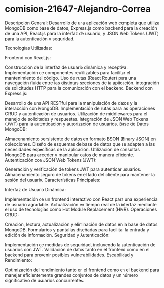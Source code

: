 # comision-21647-Alejandro-Correa
Descripción General:
Desarrollo de una aplicación web completa que utiliza MongoDB como base de datos, Express.js como backend para la creación de una API, React.js para la interfaz de usuario, y JSON Web Tokens (JWT) para la autenticación y seguridad.

Tecnologías Utilizadas:

Frontend con React.js:

Construcción de la interfaz de usuario dinámica y receptiva.
Implementación de componentes reutilizables para facilitar el mantenimiento del código.
Uso de rutas (React Router) para una navegación fluida entre las distintas secciones de la aplicación.
Integración de solicitudes HTTP para la comunicación con el backend.
Backend con Express.js:

Desarrollo de una API RESTful para la manipulación de datos y la interacción con MongoDB.
Implementación de rutas para las operaciones CRUD y autenticación de usuarios.
Utilización de middlewares para el manejo de solicitudes y respuestas.
Integración de JSON Web Tokens (JWT) para la autenticación y autorización de usuarios.
Base de Datos MongoDB:

Almacenamiento persistente de datos en formato BSON (Binary JSON) en colecciones.
Diseño de esquemas de base de datos que se adapten a las necesidades específicas de la aplicación.
Utilización de consultas MongoDB para acceder y manipular datos de manera eficiente.
Autenticación con JSON Web Tokens (JWT):

Generación y verificación de tokens JWT para autenticar usuarios.
Almacenamiento seguro de tokens en el lado del cliente para mantener la sesión del usuario.
Características Principales:

Interfaz de Usuario Dinámica:

Implementación de un frontend interactivo con React para una experiencia de usuario agradable.
Actualización en tiempo real de la interfaz mediante el uso de tecnologías como Hot Module Replacement (HMR).
Operaciones CRUD:

Creación, lectura, actualización y eliminación de datos en la base de datos MongoDB.
Formularios y pantallas diseñadas para facilitar la entrada y edición de información.
Seguridad y Autenticación:

Implementación de medidas de seguridad, incluyendo la autenticación de usuarios con JWT.
Validación de datos tanto en el frontend como en el backend para prevenir posibles vulnerabilidades.
Escabilidad y Rendimiento:

Optimización del rendimiento tanto en el frontend como en el backend para manejar eficientemente grandes conjuntos de datos y un número significativo de usuarios concurrentes.

